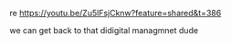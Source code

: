 re https://youtu.be/Zu5lFsjCknw?feature=shared&t=386

we can get back to that didigital managmnet dude